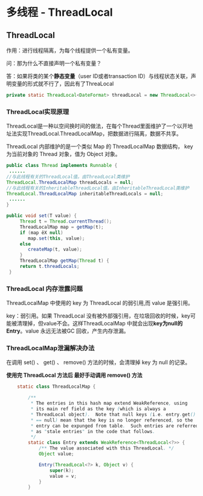 # 多线程 - ThreadLocal



## ThreadLocal

作用：进行线程隔离，为每个线程提供一个私有变量。



问：那为什么不直接声明一个私有变量？

答：如果将类的某个**静态变量**（user ID或者transaction ID）与线程状态关联，声明变量的形式就不行了，因此有了ThreaLocal

```java
private static ThreadLocal<DateFormat> threadLocal = new ThreadLocal<>();
```



### ThreadLocal实现原理

ThreadLocal是一种以空间换时间的做法，在每个Thread里面维护了一个以开地址法实现ThreadLocal.ThreadLocalMap，把数据进行隔离，数据不共享。

ThreadLocal 内部维护的是⼀个类似 Map 的 ThreadLocalMap 数据结构， key 为当前对象的 Thread 对象，值为 Object 对象。

```java
public class Thread implements Runnable {
 ......
//与此线程有关的ThreadLocal值。由ThreadLocal类维护
ThreadLocal.ThreadLocalMap threadLocals = null;
//与此线程有关的InheritableThreadLocal值。由InheritableThreadLocal类维护
ThreadLocal.ThreadLocalMap inheritableThreadLocals = null;
 ......
}

public void set(T value) {
     Thread t = Thread.currentThread();
     ThreadLocalMap map = getMap(t);
     if (map êX null)
        map.set(this, value);
     else
        createMap(t, value);
     }
     ThreadLocalMap getMap(Thread t) {
     return t.threadLocals;
 }
```



### ThreadLocal 内存泄露问题

ThreadLocalMap 中使⽤的 key 为 ThreadLocal 的弱引⽤,⽽ value 是强引⽤。



key：弱引用。如果 ThreadLocal 没有被外部强引⽤，在垃圾回收的时候，key可能被清理掉，但value不会。这样ThreadLocalMap 中就会出现**key为null的Entry**。value 永远⽆法被GC 回收，产生内存泄漏。



### ThreadLocalMap泄漏解决办法

在调⽤ set() 、 get() 、 remove() ⽅法的时候，会清理掉 key 为 null 的记录。

**使⽤完 ThreadLocal ⽅法后 最好⼿动调⽤ remove() ⽅法**

```java
    static class ThreadLocalMap {

        /**
         * The entries in this hash map extend WeakReference, using
         * its main ref field as the key (which is always a
         * ThreadLocal object).  Note that null keys (i.e. entry.get()
         * == null) mean that the key is no longer referenced, so the
         * entry can be expunged from table.  Such entries are referred to
         * as "stale entries" in the code that follows.
         */
        static class Entry extends WeakReference<ThreadLocal<?>> {
            /** The value associated with this ThreadLocal. */
            Object value;

            Entry(ThreadLocal<?> k, Object v) {
                super(k);
                value = v;
            }
        }
```






